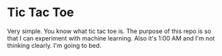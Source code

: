 # Tic Tac Toe
Very simple. You know what tic tac toe is. The purpose of this repo is so that I can experiment with machine learning. Also it's 1:00 AM and I'm not thinking clearly. I'm going to bed.
